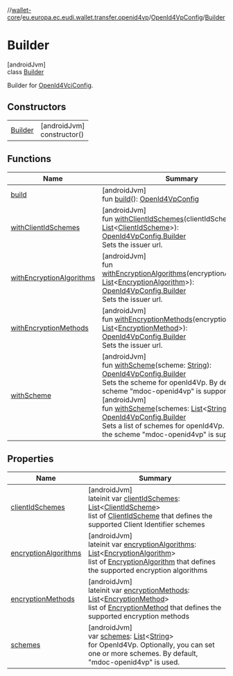 //[wallet-core](../../../../index.md)/[eu.europa.ec.eudi.wallet.transfer.openid4vp](../../index.md)/[OpenId4VpConfig](../index.md)/[Builder](index.md)

# Builder

[androidJvm]\
class [Builder](index.md)

Builder for [OpenId4VciConfig](../../../eu.europa.ec.eudi.wallet.issue.openid4vci/-open-id4-vci-manager/-config/index.md).

## Constructors

| | |
|---|---|
| [Builder](-builder.md) | [androidJvm]<br>constructor() |

## Functions

| Name | Summary |
|---|---|
| [build](build.md) | [androidJvm]<br>fun [build](build.md)(): [OpenId4VpConfig](../index.md) |
| [withClientIdSchemes](with-client-id-schemes.md) | [androidJvm]<br>fun [withClientIdSchemes](with-client-id-schemes.md)(clientIdSchemes: [List](https://kotlinlang.org/api/latest/jvm/stdlib/kotlin.collections/-list/index.html)&lt;[ClientIdScheme](../../-client-id-scheme/index.md)&gt;): [OpenId4VpConfig.Builder](index.md)<br>Sets the issuer url. |
| [withEncryptionAlgorithms](with-encryption-algorithms.md) | [androidJvm]<br>fun [withEncryptionAlgorithms](with-encryption-algorithms.md)(encryptionAlgorithms: [List](https://kotlinlang.org/api/latest/jvm/stdlib/kotlin.collections/-list/index.html)&lt;[EncryptionAlgorithm](../../-encryption-algorithm/index.md)&gt;): [OpenId4VpConfig.Builder](index.md)<br>Sets the issuer url. |
| [withEncryptionMethods](with-encryption-methods.md) | [androidJvm]<br>fun [withEncryptionMethods](with-encryption-methods.md)(encryptionMethods: [List](https://kotlinlang.org/api/latest/jvm/stdlib/kotlin.collections/-list/index.html)&lt;[EncryptionMethod](../../-encryption-method/index.md)&gt;): [OpenId4VpConfig.Builder](index.md)<br>Sets the issuer url. |
| [withScheme](with-scheme.md) | [androidJvm]<br>fun [withScheme](with-scheme.md)(scheme: [String](https://kotlinlang.org/api/latest/jvm/stdlib/kotlin/-string/index.html)): [OpenId4VpConfig.Builder](index.md)<br>Sets the scheme for openId4Vp. By default, the scheme &quot;mdoc-openid4vp&quot; is supported<br>[androidJvm]<br>fun [withScheme](with-scheme.md)(schemes: [List](https://kotlinlang.org/api/latest/jvm/stdlib/kotlin.collections/-list/index.html)&lt;[String](https://kotlinlang.org/api/latest/jvm/stdlib/kotlin/-string/index.html)&gt;): [OpenId4VpConfig.Builder](index.md)<br>Sets a list of schemes for openId4Vp. By default, the scheme &quot;mdoc-openid4vp&quot; is supported |

## Properties

| Name | Summary |
|---|---|
| [clientIdSchemes](client-id-schemes.md) | [androidJvm]<br>lateinit var [clientIdSchemes](client-id-schemes.md): [List](https://kotlinlang.org/api/latest/jvm/stdlib/kotlin.collections/-list/index.html)&lt;[ClientIdScheme](../../-client-id-scheme/index.md)&gt;<br>list of [ClientIdScheme](../../-client-id-scheme/index.md) that defines the supported Client Identifier schemes |
| [encryptionAlgorithms](encryption-algorithms.md) | [androidJvm]<br>lateinit var [encryptionAlgorithms](encryption-algorithms.md): [List](https://kotlinlang.org/api/latest/jvm/stdlib/kotlin.collections/-list/index.html)&lt;[EncryptionAlgorithm](../../-encryption-algorithm/index.md)&gt;<br>list of [EncryptionAlgorithm](../../-encryption-algorithm/index.md) that defines the supported encryption algorithms |
| [encryptionMethods](encryption-methods.md) | [androidJvm]<br>lateinit var [encryptionMethods](encryption-methods.md): [List](https://kotlinlang.org/api/latest/jvm/stdlib/kotlin.collections/-list/index.html)&lt;[EncryptionMethod](../../-encryption-method/index.md)&gt;<br>list of [EncryptionMethod](../../-encryption-method/index.md) that defines the supported encryption methods |
| [schemes](schemes.md) | [androidJvm]<br>var [schemes](schemes.md): [List](https://kotlinlang.org/api/latest/jvm/stdlib/kotlin.collections/-list/index.html)&lt;[String](https://kotlinlang.org/api/latest/jvm/stdlib/kotlin/-string/index.html)&gt;<br>for OpenId4Vp. Optionally, you can set one or more schemes. By default, &quot;mdoc-openid4vp&quot; is used. |
